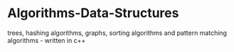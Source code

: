 # Algorithms-Data-Structures
trees, hashing algorithms, graphs, sorting algorithms and pattern matching algorithms - written in c++
